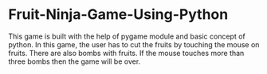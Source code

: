 # Fruit-Ninja-Game-Using-Python
This game is built with the help of pygame module and basic concept of python. In this game, the user has to cut the fruits by touching the mouse on fruits. There are also bombs with fruits. If the mouse touches more than three bombs then the game will be over.
